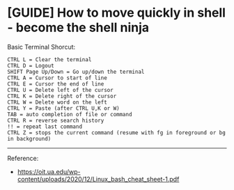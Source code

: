 # [GUIDE] How to move quickly in shell - become the shell ninja

Basic Terminal Shorcut:  
```
CTRL L = Clear the terminal
CTRL D = Logout
SHIFT Page Up/Down = Go up/down the terminal
CTRL A = Cursor to start of line
CTRL E = Cursor the end of line
CTRL U = Delete left of the cursor
CTRL K = Delete right of the cursor
CTRL W = Delete word on the left
CTRL Y = Paste (after CTRL U,K or W)
TAB = auto completion of file or command
CTRL R = reverse search history
!! = repeat last command
CTRL Z = stops the current command (resume with fg in foreground or bg in background)
```

---

Reference:

* <https://oit.ua.edu/wp-content/uploads/2020/12/Linux_bash_cheat_sheet-1.pdf>
